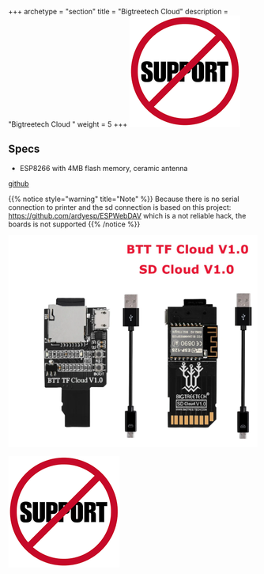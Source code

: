 +++
archetype = "section"
title = "Bigtreetech Cloud"
description = "Bigtreetech Cloud "
weight = 5
+++
![image](nosupport.png?width=200px)
## Specs
* ESP8266 with 4MB flash memory, ceramic antenna

[github](https://github.com/bigtreetech/BTT-SD-TF-Cloud-V1.0)

{{% notice style="warning" title="Note"  %}}
Because there is no serial connection to printer and the sd connection is based on this project: https://github.com/ardyesp/ESPWebDAV which is a not reliable hack, the boards is not supported 
{{% /notice %}}

![image](bttsdcloud.png?width=400px)

![image](nosupport.png?width=200px)
